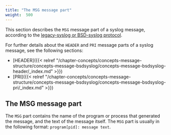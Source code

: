 ```yaml
---
title: "The MSG message part"
weight:  500
---
```

<!-- DISCLAIMER: This file is based on the syslog-ng Open Source Edition documentation https://github.com/balabit/syslog-ng-ose-guides/commit/2f4a52ee61d1ea9ad27cb4f3168b95408fddfdf2 and is used under the terms of The syslog-ng Open Source Edition Documentation License. The file has been modified by Axoflow. -->

This section describes the `MSG` message part of a syslog message, according to the [legacy-syslog or BSD-syslog protocol](https://datatracker.ietf.org/doc/rfc3164/).

For further details about the `HEADER` and `PRI` message parts of a syslog message, see the following sections:

- [HEADER]({{< relref "/chapter-concepts/concepts-message-structure/concepts-message-bsdsyslog/concepts-message-bsdsyslog-header/_index.md" >}})
- [PRI]({{< relref "/chapter-concepts/concepts-message-structure/concepts-message-bsdsyslog/concepts-message-bsdsyslog-pri/_index.md" >}})

## The MSG message part

The `MSG` part contains the name of the program or process that generated the message, and the text of the message itself. The `MSG` part is usually in the following format: `program[pid]: message text`.
